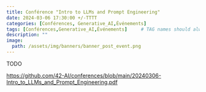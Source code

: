 ```yaml
---
title: Conférence "Intro to LLMs and Prompt Engineering"
date: 2024-03-06 17:30:00 +/-TTTT
categories: [Conférences, Generative_AI,Événements]
tags: [Conférences,Generative_AI,Événements]     # TAG names should always be lowercase
description: ""
image:
  path: /assets/img/banners/banner_post_event.png
---
```


TODO

https://github.com/42-AI/conferences/blob/main/20240306-Intro_to_LLMs_and_Prompt_Engineering.pdf